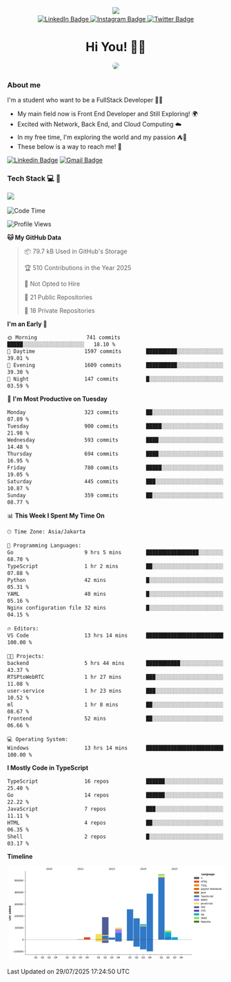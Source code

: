 <div>
  <div id="header" align="center">
      <img src="https://media.giphy.com/media/nFLW7PNGgN3lI68rdv/giphy.gif" width="100"/>
      <div id="badges" style="margin-bottom:20px">
        <a href="https://www.linkedin.com/in/daffaputranarendra/">
          <img src="https://img.shields.io/badge/LinkedIn-blue?style=for-the-badge&logo=linkedin&logoColor=white" alt="LinkedIn Badge"/>
        </a>
        <a href="https://www.instagram.com/daffadon_/">
          <img src="https://img.shields.io/badge/Instagram-E4405F?style=for-the-badge&logo=instagram&logoColor=white" alt="Instagram Badge"/>
        </a>
        <a href="https://twitter.com/daffadon_">
          <img src="https://img.shields.io/badge/Twitter-blue?style=for-the-badge&logo=twitter&logoColor=white" alt="Twitter Badge"/>
        </a>
      </div>
    <h1>Hi You! 🙌🙌</h1>
    <img src="https://media.giphy.com/media/rJsMvyk7AHHiW9qKLM/giphy.gif" height=200 style="border-radius:10px" />
  </div>
</div>

### About me

I'm a student who want to be a FullStack Developer 🧑‍💻

- My main field now is Front End Developer and Still Exploring! 🌍
- Excited with Network, Back End, and Cloud Computing ☁️
- In my free time, I'm exploring the world and my passion ⛺🍵
- These below is a way to reach me! 🏃

[![Linkedin Badge](https://skillicons.dev/icons?i=linkedin)](https://www.linkedin.com/in/daffaputranarendra/)
[![Gmail Badge](https://skillicons.dev/icons?i=gmail)](https://mail.google.com/mail/?view=cm&fs=1&to=daffaputranarendra9@gmail.com)

### Tech Stack 💻 📘

<img src="https://skillicons.dev/icons?i=java,html,css,javascript,typescript,golang,react,next,express,vite,tailwind,mui,prisma,mongodb,mysql,firebase,jest,git,jenkins,docker,kubernetes,github,postman,prometheus,grafana,gcp,vscode,arch,&perline=9"/>

<!--START_SECTION:waka-->
![Code Time](http://img.shields.io/badge/Code%20Time-209%20hrs%2042%20mins-blue)

![Profile Views](http://img.shields.io/badge/Profile%20Views-5-blue)

**🐱 My GitHub Data** 

> 📦 79.7 kB Used in GitHub's Storage 
 > 
> 🏆 510 Contributions in the Year 2025
 > 
> 🚫 Not Opted to Hire
 > 
> 📜 21 Public Repositories 
 > 
> 🔑 18 Private Repositories 
 > 
**I'm an Early 🐤** 

```text
🌞 Morning                741 commits         █████░░░░░░░░░░░░░░░░░░░░   18.10 % 
🌆 Daytime                1597 commits        ██████████░░░░░░░░░░░░░░░   39.01 % 
🌃 Evening                1609 commits        ██████████░░░░░░░░░░░░░░░   39.30 % 
🌙 Night                  147 commits         █░░░░░░░░░░░░░░░░░░░░░░░░   03.59 % 
```
📅 **I'm Most Productive on Tuesday** 

```text
Monday                   323 commits         ██░░░░░░░░░░░░░░░░░░░░░░░   07.89 % 
Tuesday                  900 commits         █████░░░░░░░░░░░░░░░░░░░░   21.98 % 
Wednesday                593 commits         ████░░░░░░░░░░░░░░░░░░░░░   14.48 % 
Thursday                 694 commits         ████░░░░░░░░░░░░░░░░░░░░░   16.95 % 
Friday                   780 commits         █████░░░░░░░░░░░░░░░░░░░░   19.05 % 
Saturday                 445 commits         ███░░░░░░░░░░░░░░░░░░░░░░   10.87 % 
Sunday                   359 commits         ██░░░░░░░░░░░░░░░░░░░░░░░   08.77 % 
```


📊 **This Week I Spent My Time On** 

```text
🕑︎ Time Zone: Asia/Jakarta

💬 Programming Languages: 
Go                       9 hrs 5 mins        █████████████████░░░░░░░░   68.70 % 
TypeScript               1 hr 2 mins         ██░░░░░░░░░░░░░░░░░░░░░░░   07.88 % 
Python                   42 mins             █░░░░░░░░░░░░░░░░░░░░░░░░   05.31 % 
YAML                     40 mins             █░░░░░░░░░░░░░░░░░░░░░░░░   05.16 % 
Nginx configuration file 32 mins             █░░░░░░░░░░░░░░░░░░░░░░░░   04.15 % 

🔥 Editors: 
VS Code                  13 hrs 14 mins      █████████████████████████   100.00 % 

🐱‍💻 Projects: 
backend                  5 hrs 44 mins       ███████████░░░░░░░░░░░░░░   43.37 % 
RTSPtoWebRTC             1 hr 27 mins        ███░░░░░░░░░░░░░░░░░░░░░░   11.08 % 
user-service             1 hr 23 mins        ███░░░░░░░░░░░░░░░░░░░░░░   10.52 % 
ml                       1 hr 8 mins         ██░░░░░░░░░░░░░░░░░░░░░░░   08.67 % 
frontend                 52 mins             ██░░░░░░░░░░░░░░░░░░░░░░░   06.66 % 

💻 Operating System: 
Windows                  13 hrs 14 mins      █████████████████████████   100.00 % 
```

**I Mostly Code in TypeScript** 

```text
TypeScript               16 repos            ██████░░░░░░░░░░░░░░░░░░░   25.40 % 
Go                       14 repos            ██████░░░░░░░░░░░░░░░░░░░   22.22 % 
JavaScript               7 repos             ███░░░░░░░░░░░░░░░░░░░░░░   11.11 % 
HTML                     4 repos             ██░░░░░░░░░░░░░░░░░░░░░░░   06.35 % 
Shell                    2 repos             █░░░░░░░░░░░░░░░░░░░░░░░░   03.17 % 
```



**Timeline**

![Lines of Code chart](https://raw.githubusercontent.com/Daffadon/Daffadon/main/assets/bar_graph.png)


 Last Updated on 29/07/2025 17:24:50 UTC
<!--END_SECTION:waka-->
